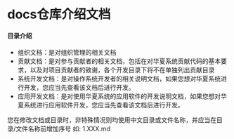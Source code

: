 # docs仓库介绍文档

#### 目录介绍
- 组织文档：是对组织管理的相关文档
- 贡献文档：是对参与贡献者的相关文档，包括在对华夏系统贡献代码的基本要求，以及对项目贡献者的致谢，各个开发目录下将不在单独列出贡献目录
- 系统开发文档：是对操作系统开发者的相关说明文档，如果您想对华夏系统进行开发，您应当先查看该文档后进行开发。
- 应用开发文档：是对使用华夏系统的应用软件的开发说明文档，如果您想对华夏系统进行应用软件开发，您应当先查看该文档后进行开发。
    
您在修改文档或目录时，非特殊情况则均使用中文目录或文件名称，并应当在目录/文件名称前增加序号 如: 1.XXX.md    


